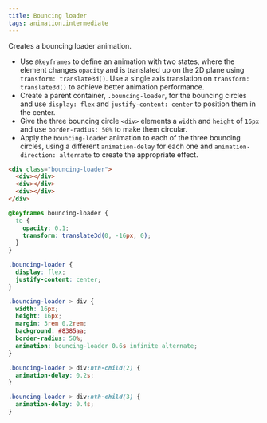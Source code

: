 ```yaml
---
title: Bouncing loader
tags: animation,intermediate
---
```


Creates a bouncing loader animation.

- Use `@keyframes` to define an animation with two states, where the element changes `opacity` and is translated up on the 2D plane using `transform: translate3d()`. Use a single axis translation on `transform: translate3d()` to achieve better animation performance.
- Create a parent container, `.bouncing-loader`, for the bouncing circles and use `display: flex` and `justify-content: center` to position them in the center.
- Give the three bouncing circle `<div>` elements a `width` and `height` of `16px` and use `border-radius: 50%` to make them circular.
- Apply the `bouncing-loader` animation to each of the three bouncing circles, using a different `animation-delay` for each one and `animation-direction: alternate` to create the appropriate effect.

```html
<div class="bouncing-loader">
  <div></div>
  <div></div>
  <div></div>
</div>
```

```css
@keyframes bouncing-loader {
  to {
    opacity: 0.1;
    transform: translate3d(0, -16px, 0);
  }
}

.bouncing-loader {
  display: flex;
  justify-content: center;
}

.bouncing-loader > div {
  width: 16px;
  height: 16px;
  margin: 3rem 0.2rem;
  background: #8385aa;
  border-radius: 50%;
  animation: bouncing-loader 0.6s infinite alternate;
}

.bouncing-loader > div:nth-child(2) {
  animation-delay: 0.2s;
}

.bouncing-loader > div:nth-child(3) {
  animation-delay: 0.4s;
}
```
